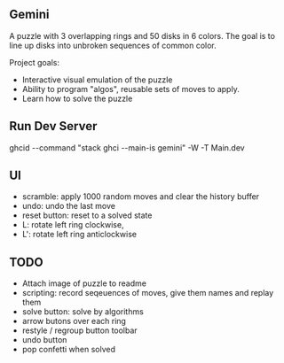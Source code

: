 ## Gemini 
A puzzle with 3 overlapping rings and 50 disks in 6 colors. The goal is to line up disks into unbroken sequences of common color.

Project goals:
- Interactive visual emulation of the puzzle
- Ability to program "algos", reusable sets of moves to apply.
- Learn how to solve the puzzle

## Run Dev Server
ghcid --command "stack ghci --main-is gemini" -W -T Main.dev

## UI
- scramble: apply 1000 random moves and clear the history buffer
- undo: undo the last move
- reset button: reset to a solved state
- L: rotate left ring clockwise, 
- L': rotate left ring anticlockwise

## TODO
- Attach image of puzzle to readme
- scripting: record seqeuences of moves, give them names and replay them
- solve button: solve by algorithms
- arrow butons over each ring
- restyle / regroup button toolbar
- undo button
- pop confetti when solved
